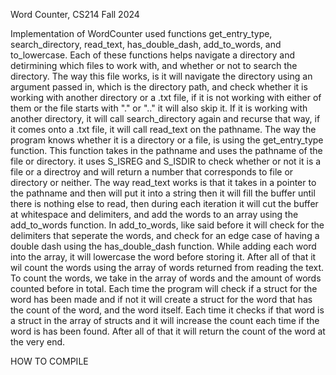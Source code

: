 Word Counter, CS214 Fall 2024

Implementation of WordCounter used functions get_entry_type, search_directory, read_text, has_double_dash, add_to_words, and to_lowercase. Each of these functions helps navigate a directory and detirmining which files to work with, and whether or not to search the directory. The way this file works, is it will navigate the directory using an argument passed in, which is the directory path, and check whether it is working with another directory or a .txt file, if it is not working with either of them or the file starts with "." or ".." it will also skip it. If it is working with another directory, it will call search_directory again and recurse that way, if it comes onto a .txt file, it will call read_text on the pathname. The way the program knows whether it is a directory or a file, is using the get_entry_type function. This function takes in the pathname and uses the pathname of the file or directory. it uses S_ISREG and S_ISDIR to check whether or not it is a file or a directroy and will return a number that corresponds to file or directory or neither. The way read_text works is that it takes in a pointer to the pathname and then will put it into a string then it will fill the buffer until there is nothing else to read, then during each iteration it will cut the buffer at whitespace and delimiters, and add the words to an array using the add_to_words function. In add_to_words, like said before it will check for the delimiters that seperate the words, and check for an edge case of having a double dash using the has_double_dash function. While adding each word into the array, it will lowercase the word before storing it. After all of that it wil count the words using the array of words returned from reading the text. To count the words, we take in the array of words and the amount of words counted before in total. Each time the program will check if a struct for the word has been made and if not it will create a struct for the word that has the count of the word, and the word itself. Each time it checks if that word is a struct in the array of structs and it will increase the count each time if the word is has been found. After all of that it will return the count of the word at the very end.

HOW TO COMPILE